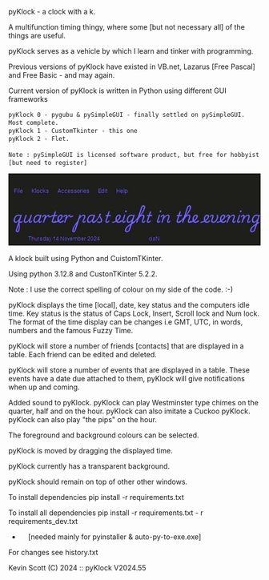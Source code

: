 pyKlock - a clock with a k.

A multifunction timing thingy, where some [but not necessary all] of the things are useful.

pyKlock serves as a vehicle by which I learn and tinker with programming.

Previous versions of pyKlock have existed in VB.net, Lazarus [Free Pascal] and Free Basic - and may again.

Current version of pyKlock is written in Python using different GUI frameworks

    pyKlock 0 - pygubu & pySimpleGUI - finally settled on pySimpleGUI.  Most complete.
    pyKlock 1 - CustomTkinter - this one
    pyKlock 2 - Flet.

    Note : pySimpleGUI is licensed software product, but free for hobbyist [but need to register]

<img src="resources\pyKlock.jpg" title="pyKlock Display" alt="" data-align="center">

A klock built using Python and CuistomTKinter.

Using python 3.12.8 and CustonTKinter 5.2.2.

Note : I use the correct spelling of colour on my side of the code.  :-)

pyKlock displays the time [local], date, key status and the computers idle time.
Key status is the status of Caps Lock, Insert, Scroll lock and Num lock.
The format of the time display can be changes i.e GMT, UTC, in words, numbers and the famous Fuzzy Time.

pyKlock will store a number of friends [contacts] that are displayed in a table.
Each friend can be edited and deleted.

pyKlock will store a number of events that are displayed in a table.
These events have a date due attached to them, pyKlock will give notifications when up and coming.

Added sound to pyKlock.
	pyKlock can play Westminster type chimes on the quarter, half and on the hour.
	pyKlock can also imitate a Cuckoo pyKlock.
	pyKlock can also play "the pips" on the hour.

The foreground and background colours can be selected.

pyKlock is moved by dragging the displayed time.

pyKlock currently has a transparent background.

pyKlock should remain on top of other other windows.

To install dependencies pip install -r requirements.txt

To install all dependencies pip install -r requirements.txt - r requirements_dev.txt

-     [needed mainly for pyinstaller & auto-py-to-exe.exe]

For changes see history.txt

Kevin Scott (C) 2024 :: pyKlock V2024.55
